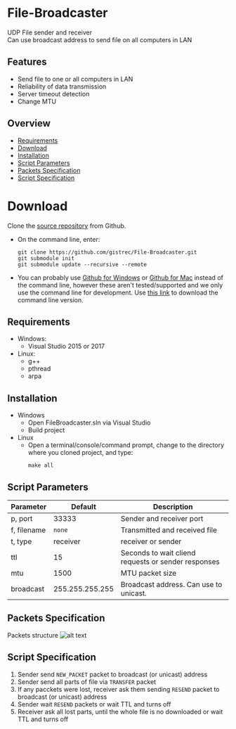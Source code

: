 # File-Broadcaster

UDP File sender and receiver  
Can use broadcast address to send file on all computers in LAN


## Features

  - Send file to one or all computers in LAN
  - Reliability of data transmission
  - Server timeout detection  
  - Change MTU


## Overview

  - [Requirements](#requirements)
  - [Download](#download)
  - [Installation](#installation)
  - [Script Parameters](#script-parameters)
  - [Packets Specification](#packets-specification)
  - [Script Specification](#script-specification)

# Download
 Clone the [source repository](http://github.com/gistrec/File-Broadcaster) from Github. 
 * On the command line, enter:
    ````
    git clone https://github.com/gistrec/File-Broadcaster.git
    git submodule init
    git submodule update --recursive --remote
    ````
 * You can probably use [Github for Windows](http://windows.github.com/) or [Github for Mac](http://mac.github.com/) instead of the command line, however these aren't tested/supported and we only use the command line for development. Use [this link](https://git-scm.com/downloads) to download the command line version.


## Requirements
 * Windows:
   * Visual Studio 2015 or 2017
 * Linux:
   * g++
   * pthread
   * arpa

  

## Installation
 * Windows
   * Open FileBroadcaster.sln via Visual Studio
   * Build project 
 * Linux
   * Open a terminal/console/command prompt, change to the directory where you cloned project, and type:
      ````
      make all
      ````

## Script Parameters
| Parameter   | Default | Description |
| ------ | -------- | -------- |
| p, port | 33333 | Sender and receiver port |
| f, filename| `none` | Transmitted and received file |
| t, type | receiver | receiver or sender |
| ttl | 15 | Seconds to wait cliend requests or sender responses  |
| mtu | 1500 | MTU packet size |
| broadcast | 255.255.255.255 | Broadcast address. Can use to unicast. |

## Packets Specification
Packets structure
![alt text](https://www.gistrec.ru/wp-content/uploads/2019/01/Packets.png)

## Script Specification
1. Sender send `NEW_PACKET` packet to broadcast (or unicast) address
2. Sender send all parts of file via `TRANSFER` packet
3. If any pacckets were lost, receiver ask them sending `RESEND` packet to broadcast (or unicast) address
4. Sender wait `RESEND` packets or wait TTL and turns off
5. Receiver ask all lost parts, until the whole file is no downloaded or wait TTL and turns off
